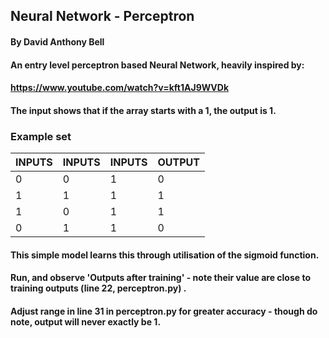 ## Neural Network - Perceptron
#### By David Anthony Bell
#### An entry level perceptron based Neural Network, heavily inspired by:
#### https://www.youtube.com/watch?v=kft1AJ9WVDk
#### The input shows that if the array starts with a 1, the output is 1.
### Example set
INPUTS | INPUTS | INPUTS | OUTPUT
--- | --- | --- | ---
0 | 0 | 1 | 0 
1 | 1 | 1 | 1 
1 | 0 | 1 | 1 
0 | 1 | 1 | 0 
#### This simple model learns this through utilisation of the sigmoid function.
#### Run, and observe 'Outputs after training' - note their value are close to training outputs (line 22, perceptron.py) .
#### Adjust range in line 31 in perceptron.py for greater accuracy - though do note, output will never exactly be 1. 